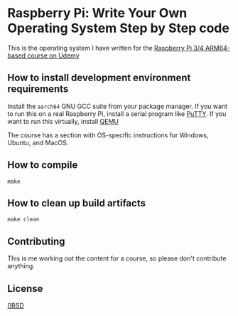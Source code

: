 # Raspberry Pi: Write Your Own Operating System Step by Step code

This is the operating system I have written for the [Raspberry Pi 3/4 ARM64-based course on Udemy](https://www.udemy.com/course/raspberry-pi-write-your-own-operating-system-step-by-step)

## How to install development environment requirements

Install the `aarch64` GNU GCC suite from your package manager. If you want to run this on a real Raspberry Pi, install a serial program like [PuTTY](https://www.ssh.com/academy/ssh/putty/linux). If you want to run  this virtually, install [QEMU](https://www.qemu.org/)

The course has a section with OS-specific instructions for Windows, Ubuntu, and MacOS.

## How to compile

```
make
```

## How to clean up build artifacts

```
make clean
```

## Contributing

This is me working out the content for a course, so please don't contribute anything.

## License
[0BSD](https://choosealicense.com/licenses/0bsd/)